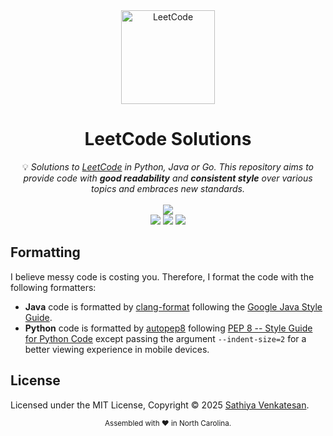 <div align="center">
<a href="https://walkccc.github.io/LeetCode/"><img src="https://i.imgur.com/IsS5xkZ.png" width="150" title="LeetCode" alt="LeetCode"></a>
<h1>LeetCode Solutions</h1>
<span>💡 <i>Solutions to <a href="https://leetcode.com/problemset/all/">LeetCode</a> in Python, Java or Go. This repository aims to provide code with <strong>good readability</strong> and <strong>consistent style</strong> over various topics and embraces new standards.</i></span>
<br/>
<br/>
<img src="https://img.shields.io/badge/Solved-37/2949%20=%200%25-blue.svg?style=flat-square" />
<br/>
<img src="https://img.shields.io/badge/Easy-0/748-5CB85D.svg?style=flat-square" />
<img src="https://img.shields.io/badge/Medium-0/1553-F0AE4E.svg?style=flat-square" />
<img src="https://img.shields.io/badge/Hard-0/648-D95450.svg?style=flat-square" />
</div>

## Formatting

I believe messy code is costing you. Therefore, I format the code with the
following formatters:

- **Java** code is formatted by
  [clang-format](https://clang.llvm.org/docs/ClangFormat.html) following the
  [Google Java Style Guide](https://google.github.io/styleguide/javaguide.html).
- **Python** code is formatted by [autopep8](https://pypi.org/project/autopep8/)
  following
  [PEP 8 -- Style Guide for Python Code](https://www.python.org/dev/peps/pep-0008/)
  except passing the argument `--indent-size=2` for a better viewing experience
  in mobile devices.

## License

Licensed under the MIT License, Copyright © 2025
[Sathiya Venkatesan](https://github.com/sathiya06).

<div align="center">
  <sub>Assembled with ❤️ in North Carolina.</sub>
</div>
